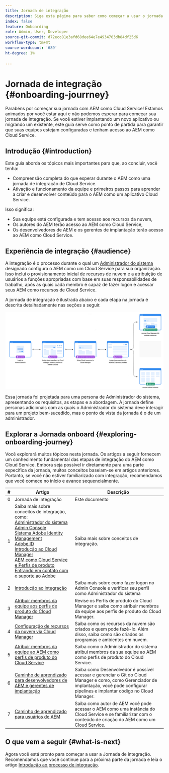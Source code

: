 ```yaml
---
title: Jornada de integração
description: Siga esta página para saber como começar a usar o jornada de integração
index: false
feature: Onboarding
role: Admin, User, Developer
source-git-commit: d72ecc81e3afd68dee64e7e4934703db84df25d6
workflow-type: tm+mt
source-wordcount: '689'
ht-degree: 1%

---
```


# Jornada de integração {#onboarding-jourrney}

Parabéns por começar sua jornada com AEM como Cloud Service! Estamos animados por você estar aqui e não podemos esperar para começar sua jornada de integração. Se você estiver implantando um novo aplicativo ou migrando um existente, este guia serve como ponto de partida para garantir que suas equipes estejam configuradas e tenham acesso ao AEM como Cloud Service.

## Introdução {#introduction}

Este guia aborda os tópicos mais importantes para que, ao concluir, você tenha:

* Compreensão completa do que esperar durante o AEM como uma jornada de integração de Cloud Service.
* Ativação e funcionamento da equipe e primeiros passos para aprender a criar e desenvolver conteúdo para o AEM como um aplicativo Cloud Service.

Isso significa:

* Sua equipe está configurada e tem acesso aos recursos da nuvem,
* Os autores do AEM terão acesso ao AEM como Cloud Service,
* Os desenvolvedores de AEM e os gerentes de implantação terão acesso ao AEM como Cloud Service.


## Experiência de integração {#audience}

A integração é o processo durante o qual um [Administrador do sistema](https://experienceleague.adobe.com/docs/experience-manager-cloud-service/onboarding/onboarding-concepts/system-administrator.html?lang=en) designado configura o AEM como um Cloud Service para sua organização. Isso inclui o provisionamento inicial de recursos de nuvem e a atribuição de usuários a funções apropriadas com base em suas responsabilidades de trabalho, após as quais cada membro é capaz de fazer logon e acessar seus AEM como recursos de Cloud Service.

A jornada de integração é ilustrada abaixo e cada etapa na jornada é descrita detalhadamente nas seções a seguir.

![](/help/journey-onboarding/assets/onboarding-journey.png)

Essa jornada foi projetada para uma persona de Administrador do sistema, apresentando os requisitos, as etapas e a abordagem. A jornada define personas adicionais com as quais o Administrador do sistema deve interagir para um projeto bem-sucedido, mas o ponto de vista da jornada é o de um administrador.

## Explorar a Jornada onboard {#exploring-onboarding-journey}

Você explorará muitos tópicos nesta jornada. Os artigos a seguir fornecem um conhecimento fundamental das etapas de integração do AEM como Cloud Service. Embora seja possível ir diretamente para uma parte específica da jornada, muitos conceitos baseiam-se em artigos anteriores. Portanto, se você não estiver familiarizado com integração, recomendamos que você comece no início e avance sequencialmente.

| # | Artigo | Descrição |
|---|---|---|
| 0 | Jornada de integração | Este documento |
| 1 | Saiba mais sobre conceitos de integração, como:<br>[Administrador do sistema](https://experienceleague.adobe.com/docs/experience-manager-cloud-service/onboarding/onboarding-concepts/system-administrator.html?lang=en)<br>[Admin Console](https://experienceleague.adobe.com/docs/experience-manager-cloud-service/onboarding/onboarding-concepts/admin-console.html?lang=en)<br>[Sistema Adobe Identity Management](https://experienceleague.adobe.com/docs/experience-manager-cloud-service/onboarding/onboarding-concepts/ims.html?lang=en)<br>[Adobe ID](https://experienceleague.adobe.com/docs/experience-manager-cloud-service/onboarding/onboarding-concepts/adobe-id.html?lang=en)<br>[Introdução ao Cloud Manager](https://experienceleague.adobe.com/docs/experience-manager-cloud-service/onboarding/onboarding-concepts/cloud-manager-introduction.html?lang=en)<br>[AEM como Cloud Service e Perfis de produto](https://experienceleague.adobe.com/docs/experience-manager-cloud-service/onboarding/onboarding-concepts/aem-cs-team-product-profiles.html?lang=en)<br>[Entrando em contato com o suporte ao Adobe](https://experienceleague.adobe.com/docs/experience-manager-cloud-service/onboarding/onboarding-concepts/onboarding-help-resources.html?lang=en) | Saiba mais sobre conceitos de integração. |
| 2 | [Introdução ao integração](/help/journey-onboarding/sysadmin/get-started-onboarding-journey.md) | Saiba mais sobre como fazer logon no Admin Console e verificar seu perfil como Administrador do sistema |
| 3 | [Atribuir membros da equipe aos perfis de produto do Cloud Manager](/help/journey-onboarding/sysadmin/assign-team-members-cloud-manager.md) | Revise os Perfis de produto do Cloud Manager e saiba como atribuir membros da equipe aos perfis de produto do Cloud Manager. |
| 4 | [Configuração de recursos da nuvem via Cloud Manager](/help/journey-onboarding/sysadmin/setup-cloud-resources-via-cloud-manager.md) | Saiba como os recursos da nuvem são criados e quem pode fazê-lo. Além disso, saiba como são criados os programas e ambientes em nuvem. |
| 5 | [Atribuir membros da equipe ao AEM como perfis de produto do Cloud Service](/help/journey-onboarding/sysadmin/assign-team-members-aem-cloud-service.md) | Saiba como o Administrador do sistema atribui membros da sua equipe ao AEM como perfis de produto do Cloud Service. |
| 6 | [Caminho de aprendizado para desenvolvedores de AEM e gerentes de implantação](/help/journey-onboarding/sysadmin/learning-path-developers-deploymentmanagers.md) | Saiba como Desenvolvedor é possível acessar e gerenciar o Git do Cloud Manager e como, como Gerenciador de implantação, você pode configurar pipelines e implantar código no Cloud Manager. |
| 7 | [Caminho de aprendizado para usuários de AEM](/help/journey-onboarding/sysadmin/learning-path-aem-users.md) | Saiba como autor de AEM você pode acessar o AEM como uma instância do Cloud Service e se familiarizar com o conteúdo de criação do AEM como um Cloud Service. |

## O que vem a seguir {#what-is-next}

Agora você está pronto para começar a usar a Jornada de integração. Recomendamos que você continue para a próxima parte da jornada e leia o artigo [Introdução ao processo de integração](/help/journey-onboarding/sysadmin/get-started-onboarding-journey.md).